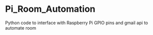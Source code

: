 # Pi_Room_Automation
Python code to interface with Raspberry Pi GPIO pins and gmail api to automate room 
